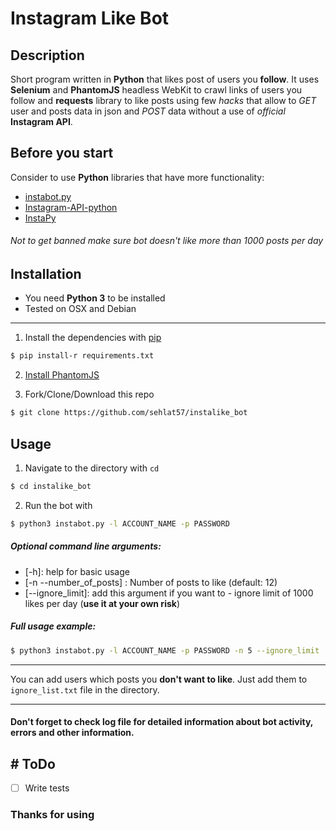# Instagram Like Bot

## Description
Short program written in **Python** that likes post of users you **follow**.
It uses **Selenium** and **PhantomJS** headless WebKit to crawl links of users you follow and **requests** library to like posts using few *hacks* that allow to *GET* user and posts data in json and *POST* data without a use of *official* **Instagram API**.

## Before you start
Consider to use **Python** libraries that have more functionality:

*  [instabot.py](https://github.com/instabot-py/instabot.py)
*  [Instagram-API-python](https://github.com/LevPasha/Instagram-API-python)
*  [InstaPy](https://github.com/timgrossmann/InstaPy)


###### Not to get banned make sure bot doesn't like more than 1000 posts per day

## Installation

- You need **Python 3** to be installed
- Tested on OSX and Debian
---
1. Install the dependencies with [pip](https://pypi.python.org/pypi/pip)
```bash
$ pip install-r requirements.txt
```
2. [Install PhantomJS](phantomjs.org/download.html)

3. Fork/Clone/Download this repo
```bash
$ git clone https://github.com/sehlat57/instalike_bot
```
## Usage
1. Navigate to the directory with ```cd```
```bash
$ cd instalike_bot
```
2. Run the bot with 
```bash 
$ python3 instabot.py -l ACCOUNT_NAME -p PASSWORD
```

##### Optional command line arguments:

- [-h]: help for basic usage
- [-n --number_of_posts] : Number of posts to like (default: 12)
- [--ignore_limit]: add this argument if you want to - ignore limit of 1000 likes per day
(**use it at your own risk**)

##### Full usage example:
```bash
$ python3 instabot.py -l ACCOUNT_NAME -p PASSWORD -n 5 --ignore_limit
```
----

You can add users which posts you **don't want to like**. Just add them to ```ignore_list.txt``` file in the directory.

----
#### Don't forget to check log file for detailed information about bot activity, errors and other information.

## # ToDo

- [ ] Write tests

### Thanks for using
